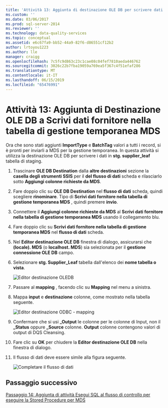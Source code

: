 ```yaml
---
title: 'Attività 13: Aggiunta di destinazione OLE DB per scrivere dati nella tabella di Staging MDS | Microsoft Docs'
ms.custom: ''
ms.date: 03/06/2017
ms.prod: sql-server-2014
ms.reviewer: ''
ms.technology: data-quality-services
ms.topic: conceptual
ms.assetid: e6c67fa9-bb52-44a9-82f6-d86551cf12b2
author: lrtoyou1223
ms.author: lle
manager: craigg
ms.openlocfilehash: 7c5fc9d863c23c1cae08c04fef7810aeda446762
ms.sourcegitcommit: 3026c22b7fba19059a769ea5f367c4f51efaf286
ms.translationtype: MT
ms.contentlocale: it-IT
ms.lasthandoff: 06/15/2019
ms.locfileid: "65476991"
---
```

# <a name="task-13-adding-ole-db-destination-to-write-data-to-mds-staging-table"></a>Attività 13: Aggiunta di Destinazione OLE DB a Scrivi dati fornitore nella tabella di gestione temporanea MDS
  Ora che sono stati aggiunti **ImportType** e **BatchTag** valori a tutti i record, si è pronti per inviarli a MDS per la gestione temporanea. In questa attività si utilizza la destinazione OLE DB per scrivere i dati in **stg. supplier_leaf** tabella di staging.  
  
1.  Trascinare **OLE DB Destination** dalla **altre destinazioni** sezione la **casella degli strumenti SSIS** per il **del flusso di dati** scheda e rilasciarlo sotto  **Aggiungi colonne richieste da MDS**.  
  
2.  Fare doppio clic su **OLE DB Destination** nel **flusso di dati** scheda, quindi scegliere **rinominare**. Tipo di **Scrivi dati fornitore nella tabella di gestione temporanea MDS** , quindi premere **invio**.  
  
3.  Connettere il **Aggiungi colonne richieste da MDS** al **Scrivi dati fornitore nella tabella di gestione temporanea MDS** usando il collegamento blu.  
  
4.  Fare doppio clic su **Scrivi dati fornitore nella tabella di gestione temporanea MDS** nel **flusso di dati** scheda.  
  
5.  Nel **Editor destinazione OLE DB** finestra di dialogo, assicurarsi che **(locale). MDS** (o **localhost. MDS**) sia selezionata per il **gestione connessione OLE DB** campo.  
  
6.  Selezionare **stg. Supplier_Leaf** tabella dall'elenco dei **nome tabella o vista**.  
  
     ![Editor destinazione OLEDB](../../2014/tutorials/media/et-addingoledbdestinationtowdtomdsst-01.jpg "Editor destinazione OLE DB")  
  
7.  Passare al **mapping** , facendo clic su **Mapping** nel menu a sinistra.  
  
8.  Mappa **input** e **destinazione** colonne, come mostrato nella tabella seguente.  
  
     ![Editor destinazione ODBC - mapping](../../2014/tutorials/media/et-addingoledbdestinationtowdtomdsst-02.jpg "Editor destinazione ODBC - mapping")  
  
9. Confermare che si usi **_Output** le colonne per le colonne di Input, non il **_Status** oppure **_Source** colonne. **Output** colonne contengono valori di output di DQS Cleansing.  
  
10. Fare clic su **OK** per chiudere la **Editor destinazione OLE DB** nella finestra di dialogo.  
  
11. Il flusso di dati deve essere simile alla figura seguente.  
  
     ![Completare il flusso di dati](../../2014/tutorials/media/et-addingoledbdestinationtowdtomdsst-03.jpg "completato il flusso di dati")  
  
## <a name="next-step"></a>Passaggio successivo  
 [Passaggio 14: Aggiunta di attività Esegui SQL al flusso di controllo per eseguire la Stored Procedure per MDS](../../2014/tutorials/task-14-add-execute-to-control-flow-run-mds-stored-procedure.md)  
  
  
